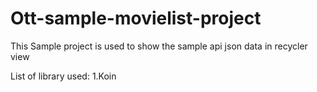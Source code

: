 # Ott-sample-movielist-project
This Sample project is used to show the sample api json data in recycler view

List of library used:
1.Koin







